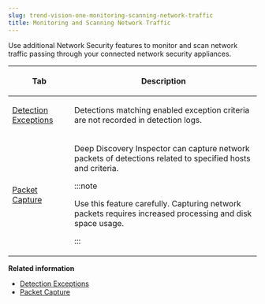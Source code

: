 ```yaml
---
slug: trend-vision-one-monitoring-scanning-network-traffic
title: Monitoring and Scanning Network Traffic
---
```


Use additional Network Security features to monitor and scan network traffic passing through your connected network security appliances.

<table>
<colgroup>
<col style="width: 25%" />
<col style="width: 75%" />
</colgroup>
<thead>
<tr>
<th><p>Tab</p></th>
<th><p>Description</p></th>
</tr>
</thead>
<tbody>
<tr>
<td><p><a href="trend-vision-one-detection-exceptions">Detection Exceptions</a></p></td>
<td><p>Detections matching enabled exception criteria are not recorded in detection logs.</p></td>
</tr>
<tr>
<td><p><a href="trend-vision-one-packet-capture">Packet Capture</a></p></td>
<td><p>Deep Discovery Inspector can capture network packets of detections related to specified hosts and criteria.</p>


:::note

<p>Use this feature carefully. Capturing network packets requires increased processing and disk space usage.</p>


:::

</td>
</tr>
</tbody>
</table>

**Related information**

- [Detection Exceptions](detection-exceptions.md "Import or create lists of exception criteria to exempt criteria matches from appearing in detection logs.")
- [Packet Capture](packet-capture.md "Manage criteria to capture network packets associated with specified network detections.")

